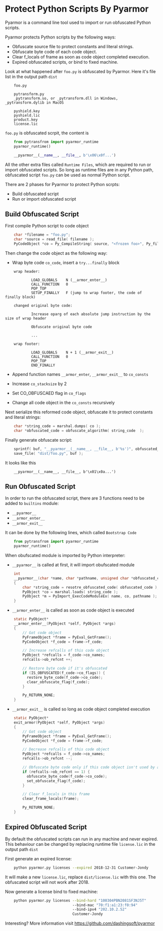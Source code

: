 # Protect Python Scripts By Pyarmor

Pyarmor is a command line tool used to import or run obfuscated Python scripts.

Pyarmor protects Python scripts by the following ways:

* Obfuscate source file to protect constants and literal strings.
* Obfuscate byte code of each code object.
* Clear f_locals of frame as soon as code object completed execution.
* Expired obfuscated scripts, or bind to fixed machine.

Look at what happened after `foo.py` is obfuscated by Pyarmor. Here it's file
list in the output path `dist`

```
    foo.py

    pytransform.py
    _pytransform.so, or _pytransform.dll in Windows, _pytransform.dylib in MacOS

    pyshield.key
    pyshield.lic
    product.key
    license.lic

```

`foo.py` is obfuscated scrpit, the content is

``` python
    from pytransfrom import pyarmor_runtime
    pyarmor_runtime()

    __pyarmor__(__name__, __file__, b'\x06\x0f...')

```

All the other extra files called `Runtime Files`, which are required to run or
import obfuscated scripts. So long as runtime files are in any Python path,
obfuscated script `foo.py` can be used as normal Python script.

There are 2 phases for Pyarmor to protect Python scrpts:

* Build obfuscated script
* Run or import obfuscated script

## Build Obfuscated Script

First compile Python script to code object

``` c
    char *filename = "foo.py";
    char *source = read_file( filename );
    PyCodeObject *co = Py_CompileString( source, "<frozen foo>", Py_file_input );

```

Then change the code object as the following way:

* Wrap byte code `co_code`, insert a `try...finally` block

```
    wrap header:

            LOAD_GLOBALS    N (__armor_enter__)
            CALL_FUNCTION   0
            POP_TOP
            SETUP_FINALLY   F (jump to wrap footer, the code of finally block)

    changed original byte code:

            Increase oparg of each absolute jump instruction by the size of wrap header

            Obfuscate original byte code

            ...

    wrap footer:

            LOAD_GLOBALS    N + 1 (__armor_exit__)
            CALL_FUNCTION   0
            POP_TOP
            END_FINALLY

```

* Append function names `__armor_enter`, `__armor_exit__` to `co_consts`

* Increase `co_stacksize` by 2

* Set CO_OBFUSCAED flag in `co_flags`

* Change all code object in the `co_consts` recursively

Next serialize this reformed code object, obfuscate it to protect constants and literal strings:

``` c
    char *string_code = marshal.dumps( co );
    char *obfuscated_code = obfuscate_algorithm( string_code  );

```

Finally generate obfuscate script:

``` c
    sprintf( buf, "__pyarmor__(__name__, __file__, b'%s')", obfuscated_code );
    save_file( "dist/foo.py", buf );

```

It looks like this

```
    __pyarmor__(__name__, __file__, b'\x01\x0a...')

```

## Run Obfuscated Script

In order to run the obfuscated script, there are 3 functions need to be added to `builtins` module:

* `__pyarmor__`
* `__armor_enter__`
* `__armor_exit__`

It can be done by the following lines, which called `Bootstrap Code`

``` python
    from pytransfrom import pyarmor_runtime
    pyarmor_runtime()

```

When obufscated module is imported by Python interpreter:

* `__pyarmor__` is called at first, it will import obufscated module

```c
    int
    __pyarmor__(char *name, char *pathname, unsigned char *obfuscated_code)
    {
        char *string_code = resotre_obfuscated_code( obfuscated_code );
        PyObject *co = marshal.loads( string_code );
        PyObject *m = PyImport_ExecCodeModuleEx( name, co, pathname );
    }
```

* `__armor_enter__` is called as soon as code object is executed

``` c
    static PyObject*
    __armor_enter__(PyObject *self, PyObject *args)
    {
        // Got code object
        PyFrameObject *frame = PyEval_GetFrame();
        PyCodeObject *f_code = frame->f_code;

        // Increase refcalls of this code object
        PyObject *refcalls = f_code->co_names;
        refcalls->ob_refcnt ++;

        // Restore byte code if it's obfuscated
        if (IS_OBFUSCATED(f_code->co_flags)) {
          restore_byte_code(f_code->co_code);
          clear_obfuscate_flag(f_code);
        }

        Py_RETURN_NONE;
    }

```

* `__armor_exit__` is called so long as code object completed execution

``` c
    static PyObject*
    exit_armor(PyObject *self, PyObject *args)
    {
        // Got code object
        PyFrameObject *frame = PyEval_GetFrame();
        PyCodeObject *f_code = frame->f_code;

        // Decrease refcalls of this code object
        PyObject *refcalls = f_code->co_names;
        refcalls->ob_refcnt --;

        // Obfuscate byte code only if this code object isn't used by any function
        if (refcalls->ob_refcnt == 1) {
          obfuscate_byte_code(f_code->co_code);
          set_obfuscate_flag(f_code);
        }

        // Clear f_locals in this frame
        clear_frame_locals(frame);

        Py_RETURN_NONE;
    }

```

## Expired Obfuscated Script

By default the obfuscated scripts can run in any machine and never expired. This
behaviour can be changed by replacing runtime file `license.lic` in the output path `dist`

First generate an expired license:

``` bash
    python pyarmor.py licenses --expired 2018-12-31 Customer-Jondy

```

It will make a new `license.lic`, replace `dist/license.lic` with this one. The
obfuscated script will not work after 2018.

Now generate a license bind to fixed machine:

``` bash
    python pyarmor.py licenses --bind-hard "100304PBN2081SF3NJ5T"
                               --bind-mac "70:f1:a1:23:f0:94"
                               --bind-ipv4 "202.10.2.52"
                               Customer-Jondy
```

Interesting? More information visit https://github.com/dashingsoft/pyarmor
